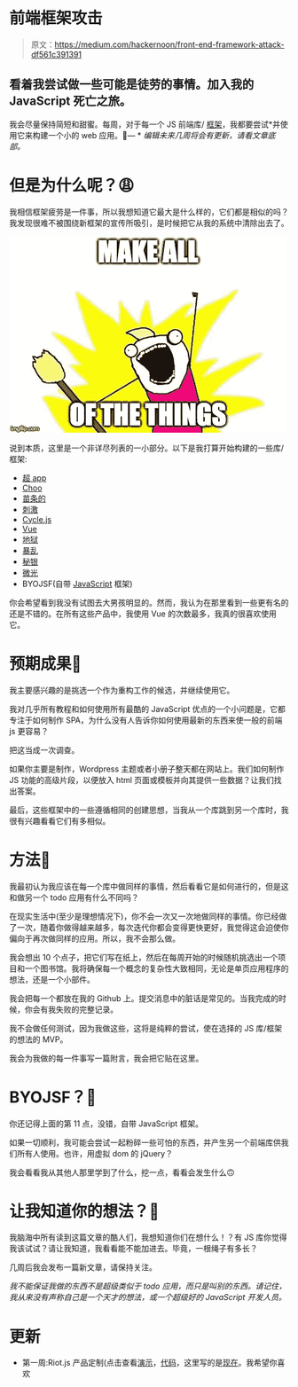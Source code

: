 # 前端框架攻击

> 原文：<https://medium.com/hackernoon/front-end-framework-attack-df561c391391>

## 看着我尝试做一些可能是徒劳的事情。加入我的 JavaScript 死亡之旅。

我会尽量保持简短和甜蜜。每周，对于每一个 JS 前端库/ [框架](https://hackernoon.com/tagged/framework)，我都要尝试*并使用它来构建一个小的 web 应用。🙈— * *编辑未来几周将会有更新，请看文章底部。*

# **但是为什么呢？😩**

我相信框架疲劳是一件事，所以我想知道它最大是什么样的，它们都是相似的吗？我发现很难不被围绕新框架的宣传所吸引，是时候把它从我的系统中清除出去了。

![](img/fe2d2b07acdef304fd54664a8f34a0bf.png)

说到本质，这里是一个非详尽列表的一小部分。以下是我打算开始构建的一些库/框架:

*   [超 app](https://hyperapp.js.org/)
*   [Choo](https://choo.io/)
*   [苗条的](https://svelte.technology/)
*   [刺激](https://github.com/stimulusjs/stimulus)
*   [Cycle.js](https://cycle.js.org/)
*   [Vue](https://vuejs.org/)
*   [地狱](https://infernojs.org/)
*   [暴乱](http://riotjs.com/)
*   [秘银](https://mithril.js.org/)
*   [微光](https://glimmerjs.com/)
*   BYOJSF(自带 [JavaScript](https://hackernoon.com/tagged/javascript) 框架)

你会希望看到我没有试图去大男孩明显的。然而，我认为在那里看到一些更有名的还是不错的。在所有这些产品中，我使用 Vue 的次数最多，我真的很喜欢使用它。

# 预期成果🧐

我主要感兴趣的是挑选一个作为重构工作的候选，并继续使用它。

我对几乎所有教程和如何使用所有最酷的 JavaScript 优点的一个小问题是，它都专注于如何制作 SPA，为什么没有人告诉你如何使用最新的东西来使一般的前端 js 更容易？

把这当成一次调查。

如果你主要是制作，Wordpress 主题或者小册子整天都在网站上。我们如何制作 JS 功能的高级片段，以便放入 html 页面或模板并向其提供一些数据？让我们找出答案。

最后，这些框架中的一些遵循相同的创建思想，当我从一个库跳到另一个库时，我很有兴趣看看它们有多相似。

# 方法🤔

我最初认为我应该在每一个库中做同样的事情，然后看看它是如何进行的，但是这和做另一个 todo 应用有什么不同吗？

在现实生活中(至少是理想情况下)，你不会一次又一次地做同样的事情。你已经做了一次，随着你做得越来越多，每次迭代你都会变得更快更好，我觉得这会迫使你偏向于再次做同样的应用。所以，我不会那么做。

我会想出 10 个点子，把它们写在纸上，然后在每周开始的时候随机挑选出一个项目和一个图书馆。我将确保每一个概念的复杂性大致相同，无论是单页应用程序的想法，还是一个小部件。

我会把每一个都放在我的 Github 上。提交消息中的脏话是常见的。当我完成的时候，你会有我失败的完整记录。

我不会做任何测试，因为我做这些，这将是纯粹的尝试，使在选择的 JS 库/框架的想法的 MVP。

我会为我做的每一件事写一篇附言，我会把它贴在这里。

# BYOJSF？🎉

你还记得上面的第 11 点，没错，自带 JavaScript 框架。

如果一切顺利，我可能会尝试一起粉碎一些可怕的东西，并产生另一个前端库供我们所有人使用。也许，用虚拟 dom 的 jQuery？

我会看看我从其他人那里学到了什么，挖一点，看看会发生什么🙃

# 让我知道你的想法？📣

我脑海中所有读到这篇文章的酷人们，我想知道你们在想什么！？有 JS 库你觉得我该试试？请让我知道，我看看能不能加进去。毕竟，一根绳子有多长？

几周后我会发布一篇新文章，请保持关注。

*我不能保证我做的东西不是超级类似于 todo 应用，而只是叫别的东西。请记住，我从来没有声称自己是一个天才的想法，或一个超级好的 JavaScript 开发人员。*

# 更新

*   第一周:Riot.js 产品定制(点击查看[演示](http://paulbird.co/riotjs-rioter-customiser/)，[代码](https://github.com/birdyboy18/riotjs-rioter-customiser)，这里写的是[现在](/@birdyboy18/frontend-framework-attack-riotjs-product-customiser-a2922112137b)。我希望你喜欢